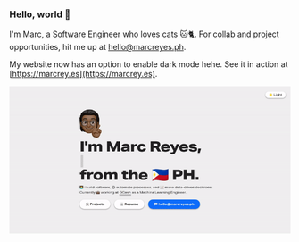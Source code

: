 ### Hello, world 👋

I'm Marc, a Software Engineer who loves cats 🐱🐈. For collab and project opportunities, hit me up at [hello@marcreyes.ph](hello@marcreyes.ph).

My website now has an option to enable dark mode hehe. See it in action at [https://marcrey.es](https://marcrey.es).

![Dark mode lol 😂](demo.gif "Dark mode lol 😂")
